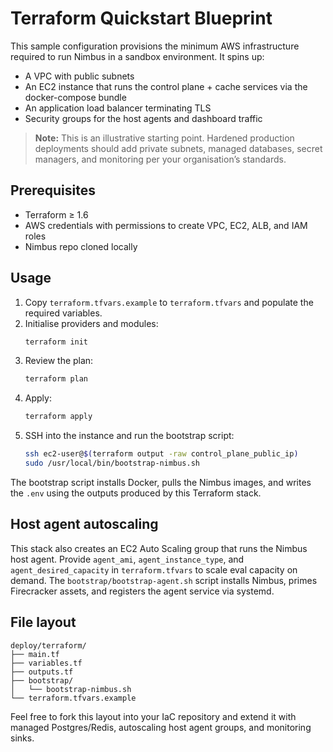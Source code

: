 # Terraform Quickstart Blueprint

This sample configuration provisions the minimum AWS infrastructure required to run Nimbus in a sandbox environment. It spins up:

- A VPC with public subnets
- An EC2 instance that runs the control plane + cache services via the docker-compose bundle
- An application load balancer terminating TLS
- Security groups for the host agents and dashboard traffic

> **Note:** This is an illustrative starting point. Hardened production deployments should add private subnets, managed databases, secret managers, and monitoring per your organisation’s standards.

## Prerequisites

- Terraform ≥ 1.6
- AWS credentials with permissions to create VPC, EC2, ALB, and IAM roles
- Nimbus repo cloned locally

## Usage

1. Copy `terraform.tfvars.example` to `terraform.tfvars` and populate the required variables.
2. Initialise providers and modules:
   ```bash
   terraform init
   ```
3. Review the plan:
   ```bash
   terraform plan
   ```
4. Apply:
   ```bash
   terraform apply
   ```
5. SSH into the instance and run the bootstrap script:
   ```bash
   ssh ec2-user@$(terraform output -raw control_plane_public_ip)
   sudo /usr/local/bin/bootstrap-nimbus.sh
   ```

The bootstrap script installs Docker, pulls the Nimbus images, and writes the `.env` using the outputs produced by this Terraform stack.

## Host agent autoscaling

This stack also creates an EC2 Auto Scaling group that runs the Nimbus host agent. Provide `agent_ami`, `agent_instance_type`, and `agent_desired_capacity` in `terraform.tfvars` to scale eval capacity on demand. The `bootstrap/bootstrap-agent.sh` script installs Nimbus, primes Firecracker assets, and registers the agent service via systemd.

## File layout

```
deploy/terraform/
├── main.tf
├── variables.tf
├── outputs.tf
├── bootstrap/
│   └── bootstrap-nimbus.sh
└── terraform.tfvars.example
```

Feel free to fork this layout into your IaC repository and extend it with managed Postgres/Redis, autoscaling host agent groups, and monitoring sinks.
